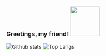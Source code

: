 ### Greetings, my friend! <img src="https://media3.giphy.com/media/xsE65jaPsUKUo/giphy.gif" width="80">

![Github stats](https://github-readme-stats.vercel.app/api?username=Danon12n&show_icons=true&theme=react&count_private=true)
![Top Langs](https://github-readme-stats.vercel.app/api/top-langs/?username=Danon12n&langs_count=6&layout=compact&theme=react)
